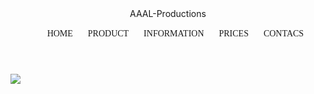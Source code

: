 <!DOCTYPE html>
<html>

<head>

<title> AAAl-Productions</title>

<style> 
{Margin:o;
padding:0;
}

heder{
height:60px;
bedkground:#262626;
padding:0 50px;
}
.logo{
width:30%
float:left;
color:#fff;
font-weight:blod;
text-transform:uppercase;
line-heght:60px;
font-size:35px;
font-family:sans-serif;
}

mav{
width:68%;
float:righy;
}

nav ul{
list style:none;
flat:right;
}

nav ul li{
display: inline-block;
}

nav ul li a{
text-decoration: none;
color#fff;
font-family:sans-sirf;
font-weight:blod;
margin:0 10px;
line-heght:60px;
text-transform:uppercase;
}

.banner{
height:100%;
}

.banner img {
width:100%
height:90hv
}

.content{
padding:5%;
}

.content p{
font-size:18px;
line-height:1.7;
font-family:sans-serif;
margin-bottoom:25px;
}

footer{
beckground:#000;
color:#fff;
padding:15px 50px;
text-algin:center
}

</style>

</head>

<body>

<header>

</title>

<div class="Edit Videos">AAAL-Productions</div>

<nav>
<ul>
<li><a herf="#">Home</a></li>
<li><a herf="#">Product</a></li>
<li><a herf="#">Information</a></li>
<li><a herf="#">Prices</a></li>
<li><a herf="#">Contacs</a></li>
</ul>
</nav>
</header>

<div class="banner">
<img src="jpg1" alt"">
</div>

<div class="content">
<p>text,text,text,text,text,text,text,text,text,text,text,text,text,text,text,text,text,text,text,text,text,text,text,text,text,text,text,
text,text,text,text,text,text,text,text,text,text,text,text,text,text,text,text,text,text,text,text,text,text,text,text,text,text,text,text,
text,text,text,text,text,text,text,text,text,text,text,text,text,text,text,text,text,text,text,text,text,text,text,text,text,text,text,text,text,
text,text,text,text,text,text,text,text,text,text,text,text,text,text,text,text,text,text,text,text,text,text,text,text,text,text,text,text,
text,text,text,text,text,text,text,text,text,text,text,text,text,text,text,text,text,text,text,text,text,text,text,text,text,text,
text,text,text,text,text,text,text,text,text,text,text,text,text,text,text,text,text,text,text,text,text,text,text,text,text,</p>
<p>text,text,text,text,text,text,text,text,text,text,text,text,text,text,text,text,text,text,text,text,text,text,text,text,text,text,text,
text,text,text,text,text,text,text,text,text,text,text,text,text,text,text,text,text,text,text,text,text,text,text,text,text,text,text,text,
text,text,text,text,text,text,text,text,text,text,text,text,text,text,text,text,text,text,text,text,text,text,text,text,text,text,text,text,text,
text,text,text,text,text,text,text,text,text,text,text,text,text,text,text,text,text,text,text,text,text,text,text,text,text,text,text,text,
text,text,text,text,text,text,text,text,text,text,text,text,text,text,text,text,text,text,text,text,text,text,text,text,text,text,
text,text,text,text,text,text,text,text,text,text,text,text,text,text,text,text,text,text,text,text,text,text,text,text,text,</p>
<p>text,text,text,text,text,text,text,text,text,text,text,text,text,text,text,text,text,text,text,text,text,text,text,text,text,text,text,
text,text,text,text,text,text,text,text,text,text,text,text,text,text,text,text,text,text,text,text,text,text,text,text,text,text,text,text,
text,text,text,text,text,text,text,text,text,text,text,text,text,text,text,text,text,text,text,text,text,text,text,text,text,text,text,text,text,
text,text,text,text,text,text,text,text,text,text,text,text,text,text,text,text,text,text,text,text,text,text,text,text,text,text,text,text,
text,text,text,text,text,text,text,text,text,text,text,text,text,text,text,text,text,text,text,text,text,text,text,text,text,text,
text,text,text,text,text,text,text,text,text,text,text,text,text,text,text,text,text,text,text,text,text,text,text,text,text,</p>

</div>

<footer>
<p>All right by AAAL-Productions</p>
</fotter>
</body>

</html>

